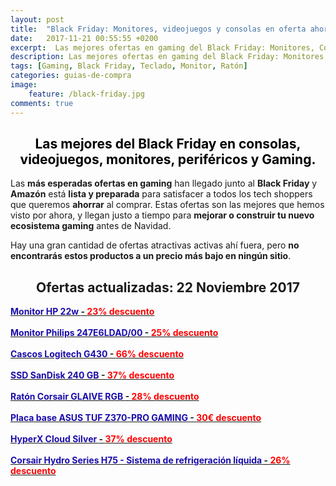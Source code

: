```yaml
---
layout: post
title:  "Black Friday: Monitores, videojuegos y consolas en oferta ahora mismo"
date:   2017-11-21 00:55:55 +0200
excerpt:  Las mejores ofertas en gaming del Black Friday: Monitores, Consolas y Videojuegos. ¡No te pierdas ninguna ganga!
description: Las mejores ofertas en gaming del Black Friday: Monitores, Consolas y Videojuegos. ¡No te pierdas ninguna ganga!
tags: [Gaming, Black Friday, Teclado, Monitor, Ratón]
categories: guias-de-compra
image:
    feature: /black-friday.jpg
comments: true
---
```

<h2>
<center><b><font color="black">Las mejores del Black Friday en consolas, videojuegos, monitores, periféricos y Gaming.</font></b></center></h2>
Las <b>más esperadas ofertas en gaming</b> han llegado junto al <b>Black Friday</b> y <b>Amazón</b> está <b>lista y preparada</b> para satisfacer a todos los tech shoppers que queremos <b>ahorrar</b> al comprar. Estas ofertas son las mejores que hemos visto por ahora, y llegan justo a tiempo para <b>mejorar o construir tu nuevo ecosistema gaming</b> antes de Navidad. 

Hay una gran cantidad de ofertas atractivas activas ahí fuera, pero <b>no encontrarás estos productos a un precio más bajo en ningún sitio</b>.</font></br>
<h2><center> Ofertas actualizadas: 22 Noviembre 2017</center></h2>
<b><a target="_blank" href="http://amzn.to/2jNWPzf"><font color="#1a0dab">Monitor HP 22w </font>- <font color="red">23% descuento</font></a>
</br></br><a target="_blank" href="http://amzn.to/2jKaXt4"><font color="#1a0dab"> Monitor Philips 247E6LDAD/00 </font>- <font color="red">25% descuento</font></a>
</br></br><a target="_blank" href="http://amzn.to/2jIO0GQ"><font color="#1a0dab"> Cascos Logitech G430 </font>- <font color="red">66% descuento</font></a>
</br></br><a target="_blank" href="http://amzn.to/2iB8KwE"><font color="#1a0dab"> SSD SanDisk 240 GB </font>- <font color="red">37% descuento
</font></a>
</br></br><a target="_blank" href="http://amzn.to/2jIO8WQ"><font color="#1a0dab">
Ratón Corsair GLAIVE RGB </font>-<font color="red"> 28% descuento
</font></a>
</br></br><a target="_blank" href="http://amzn.to/2iC4rRT"><font color="#1a0dab"> Placa base ASUS TUF Z370-PRO GAMING </font>- <font color="red">30€ descuento
</font></a>
</br></br><a target="_blank" href="http://amzn.to/2hPn0oi"><font color="#1a0dab"> HyperX Cloud Silver </font>- <font color="red">37% descuento
</font></a>
</br></br><a target="_blank" href="
http://amzn.to/2jLvdud"><font color="#1a0dab"> Corsair Hydro Series H75 - Sistema de refrigeración líquida</font> -<font color="red"> 26% descuento</b>
</font></a>





<br /><br /><br />
</font>
